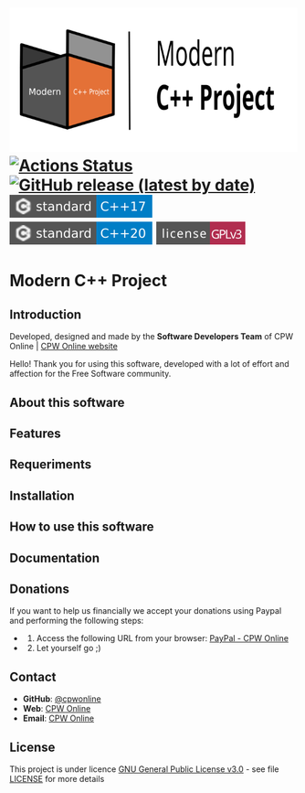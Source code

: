 [![banner](docs/images/banner.png)][homepage]
[![Actions Status](https://github.com/cpwonline/modern-cxx-project/workflows/Ubuntu/badge.svg)](https://github.com/cpwonline/modern-cxx-project/actions)
[![GitHub release (latest by date)](https://img.shields.io/github/v/release/cpwonline/modern-cxx-project)](https://github.com/cpwonline/modern-cxx-project/releases)
[![C++17](docs/images/badge-C++17.svg)][compilers_versions]
[![C++20](docs/images/badge-C++20.svg)][compilers_versions]
[![GPLv3 license](docs/images/badge-license-GPLv3.svg)](LICENSE.md)
====

# Modern C++ Project

## Introduction

Developed, designed and made by the **Software Developers Team** of CPW Online | [CPW Online website](https://cpwonline.org)

Hello! Thank you for using this software, developed with a lot of effort and affection for the Free Software community.

## About this software

## Features

## Requeriments

## Installation

## How to use this software

## Documentation

## Donations

If you want to help us financially we accept your donations using
Paypal and performing the following steps:

- 1. Access the following URL from your browser: [PayPal - CPW Online](https://paypal.me/cpwonline)
- 2. Let yourself go ;)

## Contact

- **GitHub**: [@cpwonline](https://www.github.com/cpwonline)
- **Web**: [CPW Online](https://www.cpwonline.org)
- **Email**: [CPW Online](mailto:support@cpwonline.org)

## License

This project is under licence [GNU General Public License v3.0](https://www.gnu.org/licenses/gpl-3.0-standalone.html) - see file [LICENSE](LICENSE.md) for more details

[homepage]: https://hub.cpwonline.org/modern-cxx-project/
[compilers_versions]: https://en.cppreference.com/w/cpp/compiler_support
